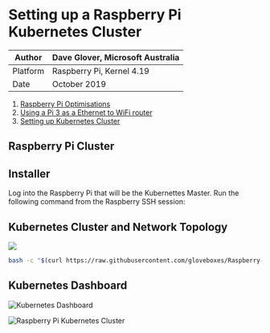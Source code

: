 # Setting up a Raspberry Pi Kubernetes Cluster

|Author|Dave Glover, Microsoft Australia|
|----|---|
|Platform| Raspberry Pi, Kernel 4.19|
|Date|October 2019|

1. [Raspberry Pi Optimisations](raspisetup.md)
1. [Using a Pi 3 as a Ethernet to WiFi router](wifirouter.md)
3. [Setting up Kubernetes Cluster](kubecluster.md)

## Raspberry Pi Cluster


## Installer

Log into the Raspberry Pi that will be the Kubernettes Master. Run the following command from the Raspberry SSH session:

## Kubernetes Cluster and Network Topology

![](https://raw.githubusercontent.com/gloveboxes/Raspberry-Pi-Kubernetes-Cluster/master/Resources/network.png)

```bash
bash -c "$(curl https://raw.githubusercontent.com/gloveboxes/Raspberry-Pi-Kubernetes-Cluster/master/setup.sh)"
```

## Kubernetes Dashboard

![Kubernetes Dashboard](https://raw.githubusercontent.com/gloveboxes/RaspberryPiKubernetesCluster/master/Resources/KubernetesDashboard.png)

![Raspberry Pi Kubernetes Cluster](https://raw.githubusercontent.com/gloveboxes/RaspberryPiKubernetesCluster/master/Resources/rpi-kube-cluster.jpg)